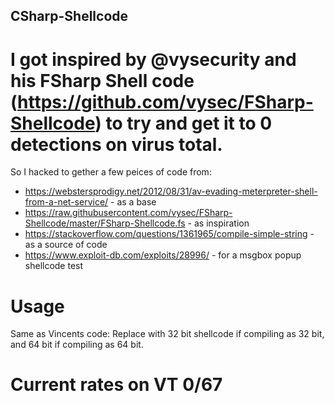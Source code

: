 ## CSharp-Shellcode

# I got inspired by @vysecurity and his FSharp Shell code (https://github.com/vysec/FSharp-Shellcode) to try and get it to 0 detections on virus total.
So I hacked to gether a few peices of code from:
- https://webstersprodigy.net/2012/08/31/av-evading-meterpreter-shell-from-a-net-service/ - as a base
- https://raw.githubusercontent.com/vysec/FSharp-Shellcode/master/FSharp-Shellcode.fs - as inspiration
- https://stackoverflow.com/questions/1361965/compile-simple-string - as a source of code
- https://www.exploit-db.com/exploits/28996/ - for a msgbox popup shellcode test


# Usage
Same as Vincents code: Replace with 32 bit shellcode if compiling as 32 bit, and 64 bit if compiling as 64 bit.

# Current rates on VT 0/67
